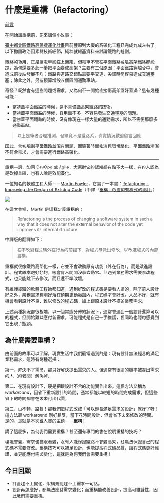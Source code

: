 # 什麼是重構（Refactoring）

[前言](https://github.com/MilesChou/book-refactoring-30-days)

在開始講重構前，先來講個小故事：

[臺中都會區鐵路高架捷運化計畫][]目前豐原到大慶的高架化工程已完成九成左右了。以下撇開政治因素與技術細節，純粹就維基資料來討論鐵路的規劃。

鐵路的功用，正是讓電車能在上面跑。但電車不管在平面鐵路或是高架鐵路都能跑，為何還要多此一舉把平面變成高架？主要有三個原因：平面鐵路穿越台中，會造成前後站發展不均；鐵路與道路交錯點需要平交道，尖鋒時間容易造成交通壅塞；除此之外，另有預算增設五個區間通勤車站。

奇怪？既然會有這些問題或需求，又為何不一開始直接衝高架蓋好蓋滿？這有幾種可能：

* 當初蓋平面鐵路的時候，還不具備蓋高架鐵路的技術。
* 當初蓋平面鐵路的時候，自用車不多，不容易發生交通壅塞的問題。
* 當初蓋平面鐵路的時候，沒有像現在一樣大量的通勤需求，所以不需要那麼多通勤車站。

> 以上是筆者合理推測，但畢竟不是鐵路系，真實情況歡迎留言回應

因此，當初規劃平面鐵路並沒有問題，而隨著時間推演與環境變化，平面鐵路漸漸不符合需求，才會需要進行鐵路高架化。

---

重構一詞，如同 DevOps 或 Agile，大家對它的認知都有點不大一樣，有的人認為是砍掉重練、也有人說是效能優化。

一位知名的軟體工程大師－－[Martin Fowler][]，它寫了一本書：[Refactoring - Improving the Design of Existing Code][]（中譯「[重構：改善即有程式的設計][]」）

![](https://martinfowler.com/books/refactoringBook.jpg)

在這本書裡，Martin 是這樣定義重構的：

> Refactoring is the process of changing a software system in such a way that it does not alter the external behavior of the code yet improves its internal structure.

中譯版的翻譯如下：

> 在不改變程式碼外在行為的前提下，對程式碼做出修改，以改進程式的內部結構。

重構就很像鐵路高架化一樣，它並不會改動原有功能（外在行為），而是改進設計。程式原本跑好好的，哪會有人閒閒沒事去動它。但遇到業務需求需要修改程式，也只能跳下去修改，而且還不準改壞。

有維護經驗的軟體工程師都知道，遇到好改的程式碼是要看人品的，除了前人設計好之外，業務需求也剛好落在預期更動範圍內，程式碼才會好改。人品不好，就有機會看到設計不良、難以修改的程式碼，加上跟原本設計不搭的業務需求。

上述兩種狀況都很極端，以一個常態分佈的狀況下，通常會遇到一個設計還算可以的程式，但開始難以應付新需求。可能程式是自己一手維護，但同時也隱約感覺到它出現了瓶頸。

## 為什麼需要重構？

由前面的故事可以了解，現實生活中我們最常遇到的是：現有設計無法輕易的滿足業務需求，這時有幾種選擇：

第一、解決不了需求，那只好解決提出需求的人。但通常有很高的機率被提出需求的人（如老闆）解決掉。

第二、在現有設計下，硬是把跟設計不合的功能實作出來。這個方法又稱為 *workaround*，因省下重新設計的時間，通常都能以較短的時間完成需求，但這些省下的時間都會在未來付出代價。

第三、山不轉，路轉！那我們把程式改成「可以輕易滿足需求的設計」就好了呀！這方法跟 workaround 剛好相反，當下花時間設計，但會省下未來修改的時間。是的，這就是本次鐵人賽的主題－－**重構**！

講了這麼多，為何我們需要重構？甚至還有專門的書在說明重構的技巧？

環境會變，需求也會跟著變，沒有人能保證鐵路不會變高架，也無法保證自己的程式碼不需要修改。重構技巧可以補足設計，也能提高程式碼品質，讓程式碼更好維護，並更能應付需求變化，這就是為何我們會需要重構！

## 今日回顧

* 計畫趕不上變化，架構規劃趕不上需求一句話。
* 設計再怎麼好，都無法應付需求變化；而重構能改善設計，提高可維護性，因此我們需要重構。

[Martin Fowler]: https://en.wikipedia.org/wiki/Martin_Fowler
[Refactoring - Improving the Design of Existing Code]: https://martinfowler.com/books/refactoring.html
[重構：改善即有程式的設計]: http://www.books.com.tw/products/0010411649
[臺中都會區鐵路高架捷運化計畫]: https://zh.wikipedia.org/wiki/%E8%87%BA%E4%B8%AD%E9%83%BD%E6%9C%83%E5%8D%80%E9%90%B5%E8%B7%AF%E9%AB%98%E6%9E%B6%E6%8D%B7%E9%81%8B%E5%8C%96%E8%A8%88%E7%95%AB
